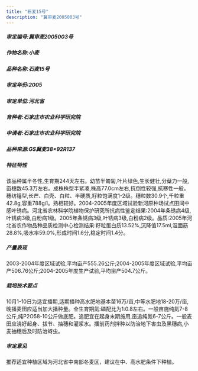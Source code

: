 ```yaml
---
title: "石麦15号"
description: "冀审麦2005003号"
---
```

##### 审定编号:冀审麦2005003号

##### 作物名称:小麦

##### 品种名称:石麦15号

##### 审定年份:2005

##### 审定单位:河北省

##### 育种者:石家庄市农业科学研究院

##### 申请者:石家庄市农业科学研究院

##### 品种来源:GS冀麦38×92R137

##### 特征特性
该品种属半冬性,生育期244天左右。幼苗半匍匐,叶片绿色,生长健壮,分蘖力一般,亩穗数45.3万左右。成株株型半紧凑,株高77.0cm左右,抗倒性较强,抗寒性一般。穗纺锤型,长芒、白壳、白粒、半硬质,籽粒饱满度1-2级。穗粒数30.9个,千粒重42.8g,容重788g/l。熟相较好。2004-2005年度区域试验新河原种场试点田间中感叶锈病。河北省农林科学院植物保护研究所抗病性鉴定结果:2004年条锈病4级,叶锈病3级,白粉病1级。2005年条锈病3级,叶锈病3级,白粉病2级。品质:2005年河北省农作物品种品质检测中心检测结果:籽粒蛋白质13.52%,沉降值17.5ml,湿面筋28.8%,吸水率59.0%,形成时间1.6分,稳定时间1.4分。

##### 产量表现
2003-2004年度区域试验,平均亩产555.26公斤;2004-2005年度区域试验,平均亩产506.76公斤;2004-2005年度生产试验,平均亩产504.7公斤。

##### 栽培技术要点
10月1-10日为适宜播期,适期播种高水肥地基本苗16万/亩,中等水肥地18-20万/亩,晚播麦田应适当加大播种量。全生育期氮:磷配比为1:0.8左右。一般亩施纯氮7-8公斤,纯P2O58-10公斤做底肥。追肥宜在起身末期施用,亩追纯氮6-7公斤。一般麦田应浇好起身、拔节、抽穗和灌浆水。播前药剂拌种以防治地下害虫及黑穗病,小麦抽穗后及时防治蚜虫。

##### 审定意见
推荐适宜种植区域为河北省中南部冬麦区，建议在中、高水肥条件下种植。
